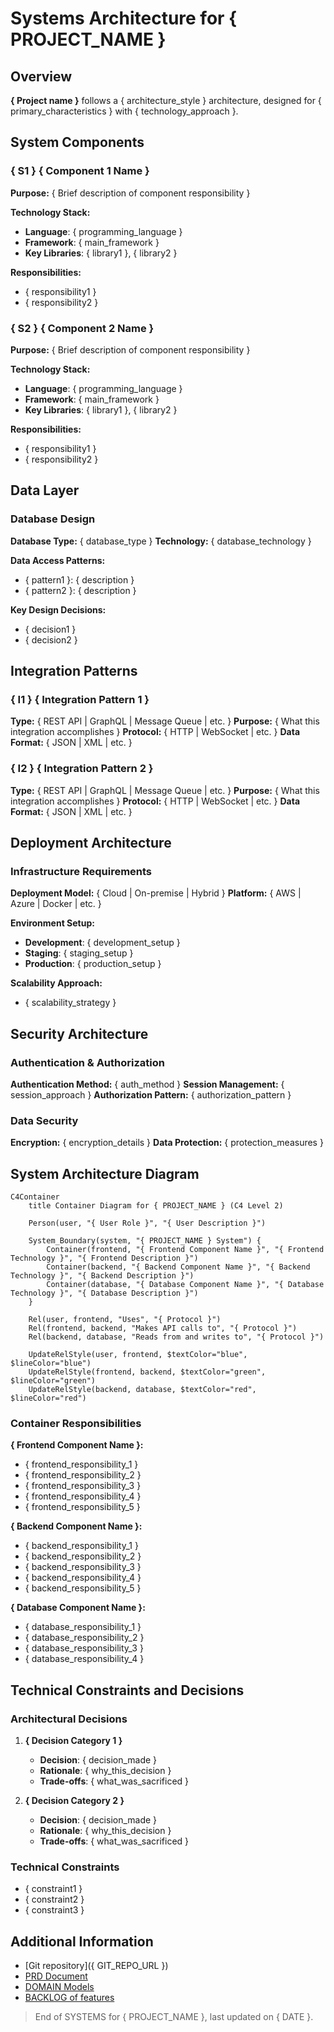 # Systems Architecture for { PROJECT_NAME }

## Overview

<!-- Questions to consider:
 - What is the overall system architecture style?
 - What are the main technical components?
 - What are the integration patterns? -->

**{ Project name }** follows a { architecture_style } architecture, designed for { primary_characteristics } with { technology_approach }.

## System Components

<!-- Questions to consider:
- What are the main system layers/tiers?
- What technologies will be used for each component?
- How do components communicate with each other? -->

<!-- 
  Write between 3 and 5 main system components.
  Use the format S1, S2, etc. to name each component.
-->

### { S1 } { Component 1 Name }

**Purpose:** { Brief description of component responsibility }

**Technology Stack:**
- **Language**: { programming_language }
- **Framework**: { main_framework }
- **Key Libraries**: { library1 }, { library2 }

**Responsibilities:**
- { responsibility1 }
- { responsibility2 }

### { S2 } { Component 2 Name }

**Purpose:** { Brief description of component responsibility }

**Technology Stack:**
- **Language**: { programming_language }
- **Framework**: { main_framework }
- **Key Libraries**: { library1 }, { library2 }

**Responsibilities:**
- { responsibility1 }
- { responsibility2 }

## Data Layer

<!-- Questions to consider:
- What database technology will be used?
- How will data be structured and accessed?
- What are the data persistence patterns? -->

### Database Design

**Database Type:** { database_type }
**Technology:** { database_technology }

**Data Access Patterns:**
- { pattern1 }: { description }
- { pattern2 }: { description }

**Key Design Decisions:**
- { decision1 }
- { decision2 }

## Integration Patterns

<!-- Questions to consider:
- How do system components communicate?
- What APIs or interfaces are exposed?
- What are the data exchange formats? -->

### { I1 } { Integration Pattern 1 }

**Type:** { REST API | GraphQL | Message Queue | etc. }
**Purpose:** { What this integration accomplishes }
**Protocol:** { HTTP | WebSocket | etc. }
**Data Format:** { JSON | XML | etc. }

### { I2 } { Integration Pattern 2 }

**Type:** { REST API | GraphQL | Message Queue | etc. }
**Purpose:** { What this integration accomplishes }
**Protocol:** { HTTP | WebSocket | etc. }
**Data Format:** { JSON | XML | etc. }

## Deployment Architecture

<!-- Questions to consider:
- How will the system be deployed?
- What infrastructure is required?
- What are the scalability considerations? -->

### Infrastructure Requirements

**Deployment Model:** { Cloud | On-premise | Hybrid }
**Platform:** { AWS | Azure | Docker | etc. }

**Environment Setup:**
- **Development**: { development_setup }
- **Staging**: { staging_setup }
- **Production**: { production_setup }

**Scalability Approach:**
- { scalability_strategy }

## Security Architecture

<!-- Questions to consider:
- How is authentication and authorization handled?
- What are the security protocols?
- How is sensitive data protected? -->

### Authentication & Authorization

**Authentication Method:** { auth_method }
**Session Management:** { session_approach }
**Authorization Pattern:** { authorization_pattern }

### Data Security

**Encryption:** { encryption_details }
**Data Protection:** { protection_measures }

## System Architecture Diagram

```mermaid
C4Container
    title Container Diagram for { PROJECT_NAME } (C4 Level 2)
    
    Person(user, "{ User Role }", "{ User Description }")
    
    System_Boundary(system, "{ PROJECT_NAME } System") {
        Container(frontend, "{ Frontend Component Name }", "{ Frontend Technology }", "{ Frontend Description }")
        Container(backend, "{ Backend Component Name }", "{ Backend Technology }", "{ Backend Description }")
        Container(database, "{ Database Component Name }", "{ Database Technology }", "{ Database Description }")
    }
    
    Rel(user, frontend, "Uses", "{ Protocol }")
    Rel(frontend, backend, "Makes API calls to", "{ Protocol }")
    Rel(backend, database, "Reads from and writes to", "{ Protocol }")
    
    UpdateRelStyle(user, frontend, $textColor="blue", $lineColor="blue")
    UpdateRelStyle(frontend, backend, $textColor="green", $lineColor="green")
    UpdateRelStyle(backend, database, $textColor="red", $lineColor="red")
```

### Container Responsibilities

**{ Frontend Component Name }:**
- { frontend_responsibility_1 }
- { frontend_responsibility_2 }
- { frontend_responsibility_3 }
- { frontend_responsibility_4 }
- { frontend_responsibility_5 }

**{ Backend Component Name }:**
- { backend_responsibility_1 }
- { backend_responsibility_2 }
- { backend_responsibility_3 }
- { backend_responsibility_4 }
- { backend_responsibility_5 }

**{ Database Component Name }:**
- { database_responsibility_1 }
- { database_responsibility_2 }
- { database_responsibility_3 }
- { database_responsibility_4 }

## Technical Constraints and Decisions

<!-- Questions to consider:
- What technical limitations exist?
- What architectural decisions were made and why?
- What trade-offs were considered? -->

### Architectural Decisions

1. **{ Decision Category 1 }**
   - **Decision**: { decision_made }
   - **Rationale**: { why_this_decision }
   - **Trade-offs**: { what_was_sacrificed }

2. **{ Decision Category 2 }**
   - **Decision**: { decision_made }
   - **Rationale**: { why_this_decision }
   - **Trade-offs**: { what_was_sacrificed }

### Technical Constraints

- { constraint1 }
- { constraint2 }
- { constraint3 }

## Additional Information

<!-- Add any additional technical information -->

- [Git repository]({ GIT_REPO_URL })
- [PRD Document](./PRD.md)
- [DOMAIN Models](./DOMAIN.md)
- [BACKLOG of features](./BACKLOG.md)

> End of SYSTEMS for { PROJECT_NAME }, last updated on { DATE }.